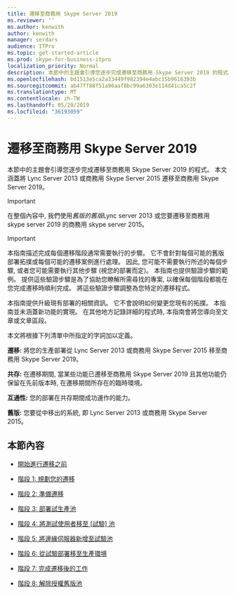 ```yaml
---
title: 遷移至商務用 Skype Server 2019
ms.reviewer: ''
ms.author: kenwith
author: kenwith
manager: serdars
audience: ITPro
ms.topic: get-started-article
ms.prod: skype-for-business-itpro
localization_priority: Normal
description: 本節中的主題會引導您逐步完成遷移至商務用 Skype Server 2019 的程式。
ms.openlocfilehash: bd1513e5ca2a33449f982394e4abc15b9616393b
ms.sourcegitcommit: ab47ff88f51a96aaf8bc99a6303e114d41ca5c2f
ms.translationtype: MT
ms.contentlocale: zh-TW
ms.lasthandoff: 05/20/2019
ms.locfileid: "36193059"
---
```

# <a name="migration-to-skype-for-business-server-2019"></a>遷移至商務用 Skype Server 2019

本節中的主題會引導您逐步完成遷移至商務用 Skype Server 2019 的程式。 本文涵蓋將 Lync Server 2013 或商務用 Skype Server 2015 遷移至商務用 Skype Server 2019。

> [!IMPORTANT]
> 在整個內容中, 我們使用*舊版的舊版*Lync server 2013 或您要遷移至商務用 skype server 2019 的商務用 skype server 2015。
  
> [!IMPORTANT]
> 本指南描述完成每個遷移階段通常需要執行的步驟。 它不會針對每個可能的舊版部署拓撲或每個可能的遷移案例進行處理。 因此, 您可能不需要執行所述的每個步驟, 或者您可能需要執行其他步驟 (視您的部署而定)。 本指南也提供驗證步驟的範例。 提供這些驗證步驟是為了協助您瞭解所需尋找的專案, 以確保每個階段都能在您完成遷移時順利完成。 將這些驗證步驟調整為您特定的遷移程式。 
  
本指南提供升級現有部署的相關資訊。 它不會說明如何變更您現有的拓撲。 本指南並未涵蓋新功能的實現。 在其他地方記錄詳細的程式時, 本指南會將您導向至文章或文章區段。 
  
本文將根據下列清單中所指定的字詞加以定義。
  
**遷移:** 將您的生產部署從 Lync Server 2013 或商務用 Skype Server 2015 移至商務用 Skype Server 2019。
    
**共存:** 在遷移期間, 當某些功能已遷移至商務用 Skype Server 2019 且其他功能仍保留在先前版本時, 在遷移期間所存在的臨時環境。
    
**互通性:** 您的部署在共存期間成功運作的能力。

**舊版:** 您要從中移出的系統, 即 Lync Server 2013 或商務用 Skype Server 2015。
    
## <a name="in-this-section"></a>本節內容

- [開始進行遷移之前](before-you-begin-the-migration.md)
    
- [階段 1: 規劃您的遷移](phase-1-plan-your-migration.md)
    
- [階段 2: 準備遷移](phase-2-prepare-for-migration.md)
    
- [階段 3: 部署試生產池](phase-3-deploy-pilot-pool.md)
    
- [階段 4: 將測試使用者移至 [試驗] 池](phase-4-move-test-users-to-the-pilot-pool.md)
    
- [階段 5: 將邊緣伺服器新增至試驗池](phase-5-add-edge-server-to-pilot-pool.md)
    
- [階段 6: 從試驗部署移至生產環境](phase-6-move-from-pilot-deployment-into-production.md)
    
- [階段 7: 完成遷移後的工作](phase-7-complete-post-migration-tasks.md)
    
- [階段 8: 解除授權舊版池](phase-8-decommission-legacy-pools.md)
    

